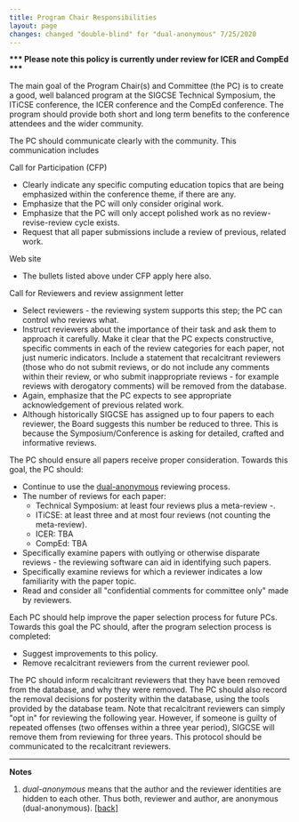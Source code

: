 ```yaml
---
title: Program Chair Responsibilities
layout: page
changes: changed "double-blind" for "dual-anonymous" 7/25/2020
---
```


**\*\*\* Please note this policy is currently under review for ICER and
CompEd \*\*\***

The main goal of the Program Chair(s) and Committee (the PC) is to
create a good, well balanced program at the SIGCSE Technical Symposium,
the ITiCSE conference, the ICER conference and the CompEd conference.
The program should provide both short and long term benefits to the
conference attendees and the wider community.

The PC should communicate clearly with the community. This communication
includes

Call for Participation (CFP)

-   Clearly indicate any specific computing education topics that are
    being emphasized within the conference theme, if there are any.
-   Emphasize that the PC will only consider original work.
-   Emphasize that the PC will only accept polished work as no
    review-revise-review cycle exists.
-   Request that all paper submissions include a review of previous,
    related work.

Web site

-   The bullets listed above under CFP apply here also.

Call for Reviewers and review assignment letter

-   Select reviewers - the reviewing system supports this step; the PC
    can control who reviews what.
-   Instruct reviewers about the importance of their task and ask them
    to approach it carefully. Make it clear that the PC expects
    constructive, specific comments in each of the review categories for
    each paper, not just numeric indicators. Include a statement that
    recalcitrant reviewers (those who do not submit reviews, or do not
    include any comments within their review, or who submit
    inappropriate reviews - for example reviews with derogatory
    comments) will be removed from the database.
-   Again, emphasize that the PC expects to see appropriate
    acknowledgement of previous related work.
-   Although historically SIGCSE has assigned up to four papers to each
    reviewer, the Board suggests this number be reduced to three. This
    is because the Symposium/Conference is asking for detailed, crafted
    and informative reviews.

The PC should ensure all papers receive proper consideration. Towards
this goal, the PC should:

-   Continue to use the <a href="#dualanonymous">dual-anonymous</a> reviewing process.
-   The number of reviews for each paper:
    -   Technical Symposium: at least four reviews plus a meta-review -.
    -   ITiCSE: at least three and at most four reviews (not counting
        the meta-review).
    -   ICER: TBA
    -   CompEd: TBA
-   Specifically examine papers with outlying or otherwise disparate
    reviews - the reviewing software can aid in identifying such papers.
-   Specifically examine reviews for which a reviewer indicates a low
    familiarity with the paper topic.
-   Read and consider all \"confidential comments for committee only\"
    made by reviewers.

Each PC should help improve the paper selection process for future PCs.
Towards this goal the PC should, after the program selection process is
completed:

-   Suggest improvements to this policy.
-   Remove recalcitrant reviewers from the current reviewer pool.

The PC should inform recalcitrant reviewers that they have been removed
from the database, and why they were removed. The PC should also record
the removal decisions for posterity within the database, using the tools
provided by the database team. Note that recalcitrant reviewers can
simply \"opt in\" for reviewing the following year. However, if someone
is guilty of repeated offenses (two offenses within a three year
period), SIGCSE will remove them from reviewing for three years. This
protocol should be communicated to the recalcitrant reviewers.

----
**Notes**

<ol>
<li id="dualanonymous"><i>dual-anonymous</i> means that the author and the reviewer identities are hidden to each other. Thus both, reviewer and author, are anonymous (dual-anonymous). <a href="javascript:window.history.back();">[back]</a></li>
</ol>